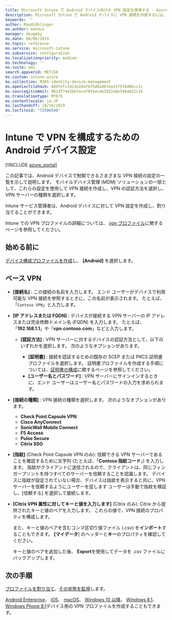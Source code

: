 ```yaml
---
title: Microsoft Intune で Android デバイス向けの VPN 設定を使用する - Azure | Microsoft Docs
description: Microsoft Intune で Android デバイスに VPN 接続を作成するには、すべての設定を参照してください。 VPN サーバーの接続名、IP アドレス、または FQDN を入力し、ユーザーの認証方法を選択して、Citrix、SonicWall、Check Point カプセル、および Pulse Secure 接続の種類を選択します。
keywords: ''
author: MandiOhlinger
ms.author: mandia
manager: dougeby
ms.date: 08/06/2019
ms.topic: reference
ms.service: microsoft-intune
ms.subservice: configuration
ms.localizationpriority: medium
ms.technology: ''
ms.suite: ems
search.appverid: MET150
ms.custom: intune-azure
ms.collection: M365-identity-device-management
ms.openlocfilehash: 8d9fefc2413e2dafbf5d0ad67ea15f5f8406cc1c
ms.sourcegitcommit: 9013f7442bbface78feecde2922e8e546a622c16
ms.translationtype: MTE75
ms.contentlocale: ja-JP
ms.lasthandoff: 10/16/2019
ms.locfileid: "72506548"
---
```

# <a name="android-device-settings-to-configure-vpn-in-intune"></a>Intune で VPN を構成するための Android デバイス設定

[!INCLUDE [azure_portal](../includes/azure_portal.md)]

この記事では、Android デバイスで制御できるさまざまな VPN 接続の設定の一覧を示して説明します。 モバイルデバイス管理 (MDM) ソリューションの一部として、これらの設定を使用して VPN 接続を作成し、VPN の認証方法を選択し、VPN サーバーの種類を選択します。

Intune サービス管理者は、Android デバイスに対して VPN 設定を作成し、割り当てることができます。 

Intune での VPN プロファイルの詳細については、 [vpn プロファイル](vpn-settings-configure.md)に関するページを参照してください。

## <a name="before-you-begin"></a>始める前に

[デバイス構成プロファイルを作成](vpn-settings-configure.md#create-a-device-profile)し、 **[Android]** を選択します。

## <a name="base-vpn"></a>ベース VPN

- **[接続名]** : この接続の名前を入力します。 エンド ユーザーがデバイスで利用可能な VPN 接続を参照するときに、この名前が表示されます。 たとえば、「`Contoso VPN`」と入力します。
- **[IP アドレスまたは FQDN]** : デバイスが接続する VPN サーバーの IP アドレスまたは完全修飾ドメイン名 (FQDN) を入力します。 たとえば、「**192.168.1.1**」や「**vpn.contoso.com**」などと入力します。

  - **[認証方法]** : VPN サーバーに対するデバイスの認証方法として、以下のいずれかを選択します。 次のようなオプションがあります。

    - **[証明書]** : 接続を認証するための既存の SCEP または PKCS 証明書プロファイルを選択します。 証明書プロファイルを作成する手順については、[証明書の構成](../protect/certificates-configure.md)に関するページを参照してください。
    - **[ユーザー名とパスワード]** : VPN サーバーにサインインするときに、エンド ユーザーはユーザー名とパスワードの入力を求められます。

- **[接続の種類]** : VPN 接続の種類を選択します。 次のようなオプションがあります。

  - **Check Point Capsule VPN**
  - **Cisco AnyConnect**
  - **SonicWall Mobile Connect**
  - **F5 Access**
  - **Pulse Secure**
  - **Citrix SSO**

- **[指紋]** (Check Point Capsule VPN のみ): 信頼できる VPN サーバーであることを確認するために文字列 (たとえば、「**Contoso 指紋コード**」) を入力します。 指紋がクライアントに送信されるので、クライアントは、同じフィンガープリントを持つすべてのサーバーを信頼することを認識します。 デバイスに指紋が設定されていない場合、デバイスは指紋を表示すると共に、VPN サーバーを信頼するようにユーザーを促します ユーザーは手動で指紋を検証し、[信頼する] を選択して接続します。
- **[Citrix VPN 属性に対してキーと値を入力します]** (Citrix のみ): Citrix から提供されたキーと値のペアを入力します。 これらの値で、VPN 接続のプロパティを構成します。 

  また、キーと値のペアを含むコンマ区切り値ファイル (.csv) を**インポート**することもできます。 **[マイデータ**] のヘッダーと**キー**のプロパティを確認してください。

  キーと値のペアを追加した後、 **Export**を使用してデータを .csv ファイルにバックアップします。

## <a name="next-steps"></a>次の手順

[プロファイルを割り当て](device-profile-assign.md)、[その状態を監視](device-profile-monitor.md)します。

[Android Enterprise](vpn-settings-android-enterprise.md)、 [iOS](vpn-settings-ios.md)、 [macOS](vpn-settings-macos.md)、 [Windows 10 以降](vpn-settings-windows-10.md)、 [Windows 8.1](vpn-settings-windows-8-1.md)、 [Windows Phone 8.1](vpn-settings-windows-phone-8-1.md)デバイス用の VPN プロファイルを作成することもできます。
